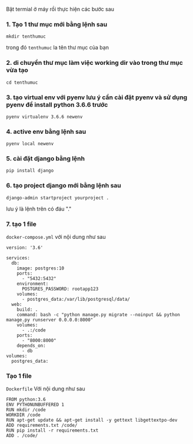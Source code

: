 Bật termial ở máy rồi thực hiện các bước sau
### 1. Tạo 1 thư mục mới bằng lệnh sau 
```
mkdir tenthumuc  
```
trong đó ```tenthumuc``` la tên thư mục của bạn 

### 2. di chuyển thư mục làm việc working dir vào trong thư mục vừa tạo 

```
cd tenthumuc 
```

### 3. tạo virtual env với pyenv lưu ý cần cài đặt pyenv và sử dụng pyenv để install python 3.6.6 trước 

```
pyenv virtualenv 3.6.6 newenv 

```
### 4. active env bằng lệnh sau 
``` pyenv local newenv ```

### 5. cài đặt django bằng lệnh 

``` pip install django ```

### 6. tạo project django mới bằng lệnh sau 

```
django-admin startproject yourproject .
```
lưu ý là lệnh trên có đáu "." 

### 7. tạo 1 file 
``` docker-compose.yml ```
với nội dung như sau 


```shell 
version: '3.6'

services:
  db:
    image: postgres:10
    ports:
      - "5432:5432"
    environment:
      POSTGRES_PASSWORD: rootapp123
    volumes:
      - postgres_data:/var/lib/postgresql/data/
  web:
    build: .
    command: bash -c "python manage.py migrate --noinput && python manage.py runserver 0.0.0.0:8000"
    volumes:
      - .:/code
    ports:
      - "8000:8000"
    depends_on:
      - db
volumes:
  postgres_data:

```
### Tạo 1 file 
```Dockerfile```
Với nội dung như sau 

```shell 
FROM python:3.6
ENV PYTHONUNBUFFERED 1
RUN mkdir /code
WORKDIR /code
RUN apt-get update && apt-get install -y gettext libgettextpo-dev
ADD requirements.txt /code/
RUN pip install -r requirements.txt
ADD . /code/

```
